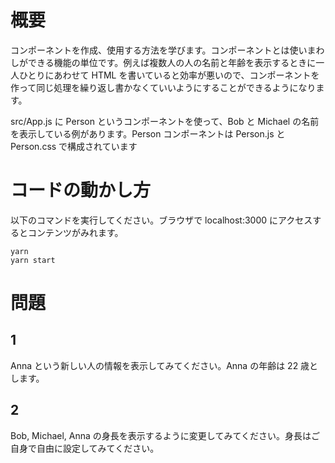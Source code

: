 # 概要
コンポーネントを作成、使用する方法を学びます。コンポーネントとは使いまわしができる機能の単位です。例えば複数人の人の名前と年齢を表示するときに一人ひとりにあわせて HTML を書いていると効率が悪いので、コンポーネントを作って同じ処理を繰り返し書かなくていいようにすることができるようになります。

src/App.js に Person というコンポーネントを使って、Bob と Michael の名前を表示している例があります。Person コンポーネントは Person.js と Person.css で構成されています

# コードの動かし方
以下のコマンドを実行してください。ブラウザで localhost:3000 にアクセスするとコンテンツがみれます。
```
yarn
yarn start
```

# 問題
## 1
Anna という新しい人の情報を表示してみてください。Anna の年齢は 22 歳とします。

## 2
Bob, Michael, Anna の身長を表示するように変更してみてください。身長はご自身で自由に設定してみてください。
